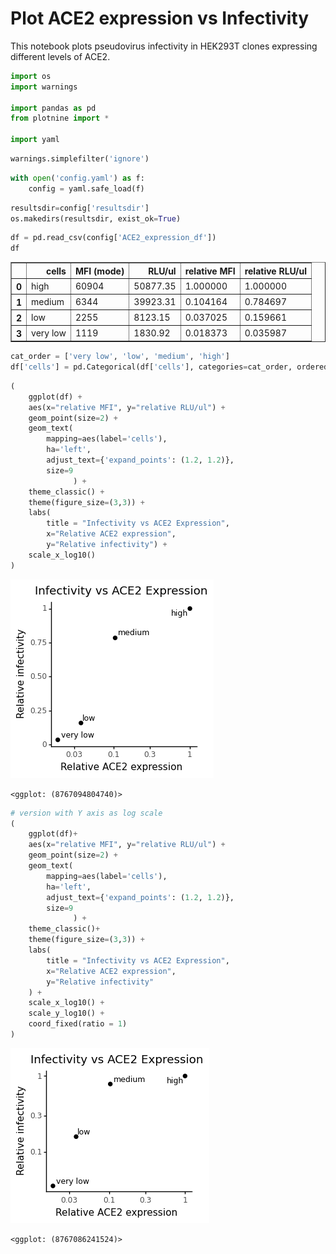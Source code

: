 # Plot ACE2 expression vs Infectivity

This notebook plots pseudovirus infectivity in HEK293T clones expressing different levels of ACE2.


```python
import os
import warnings

import pandas as pd
from plotnine import *

import yaml
```


```python
warnings.simplefilter('ignore')
```


```python
with open('config.yaml') as f:
    config = yaml.safe_load(f)
```


```python
resultsdir=config['resultsdir']
os.makedirs(resultsdir, exist_ok=True)
```


```python
df = pd.read_csv(config['ACE2_expression_df'])
df
```




<div>
<style scoped>
    .dataframe tbody tr th:only-of-type {
        vertical-align: middle;
    }

    .dataframe tbody tr th {
        vertical-align: top;
    }

    .dataframe thead th {
        text-align: right;
    }
</style>
<table border="1" class="dataframe">
  <thead>
    <tr style="text-align: right;">
      <th></th>
      <th>cells</th>
      <th>MFI (mode)</th>
      <th>RLU/ul</th>
      <th>relative MFI</th>
      <th>relative RLU/ul</th>
    </tr>
  </thead>
  <tbody>
    <tr>
      <th>0</th>
      <td>high</td>
      <td>60904</td>
      <td>50877.35</td>
      <td>1.000000</td>
      <td>1.000000</td>
    </tr>
    <tr>
      <th>1</th>
      <td>medium</td>
      <td>6344</td>
      <td>39923.31</td>
      <td>0.104164</td>
      <td>0.784697</td>
    </tr>
    <tr>
      <th>2</th>
      <td>low</td>
      <td>2255</td>
      <td>8123.15</td>
      <td>0.037025</td>
      <td>0.159661</td>
    </tr>
    <tr>
      <th>3</th>
      <td>very low</td>
      <td>1119</td>
      <td>1830.92</td>
      <td>0.018373</td>
      <td>0.035987</td>
    </tr>
  </tbody>
</table>
</div>




```python
cat_order = ['very low', 'low', 'medium', 'high']
df['cells'] = pd.Categorical(df['cells'], categories=cat_order, ordered=True)
```


```python
(
    ggplot(df) +
    aes(x="relative MFI", y="relative RLU/ul") +
    geom_point(size=2) +
    geom_text(
        mapping=aes(label='cells'),
        ha='left',
        adjust_text={'expand_points': (1.2, 1.2)},
        size=9
              ) +   
    theme_classic() +
    theme(figure_size=(3,3)) +
    labs(
        title = "Infectivity vs ACE2 Expression",
        x="Relative ACE2 expression",
        y="Relative infectivity") +
    scale_x_log10()
)

```


    
![png](ACE2_expression_vs_infectivity_files/ACE2_expression_vs_infectivity_7_0.png)
    





    <ggplot: (8767094804740)>




```python
# version with Y axis as log scale
(
    ggplot(df)+
    aes(x="relative MFI", y="relative RLU/ul") +
    geom_point(size=2) +
    geom_text(
        mapping=aes(label='cells'),
        ha='left',
        adjust_text={'expand_points': (1.2, 1.2)},
        size=9
              ) +
    theme_classic()+
    theme(figure_size=(3,3)) +
    labs(
        title = "Infectivity vs ACE2 Expression",
        x="Relative ACE2 expression",
        y="Relative infectivity"
    ) +
    scale_x_log10() +
    scale_y_log10() +
    coord_fixed(ratio = 1)
)

```


    
![png](ACE2_expression_vs_infectivity_files/ACE2_expression_vs_infectivity_8_0.png)
    





    <ggplot: (8767086241524)>




```python

```
